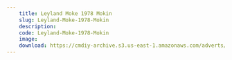 ```yaml
---
    title: Leyland Moke 1978 Mokin
    slug: Leyland-Moke-1978-Mokin
    description:
    code: Leyland-Moke-1978-Mokin
    image:
    download: https://cmdiy-archive.s3.us-east-1.amazonaws.com/adverts/documents/Leyland+Moke+1978+Mokin.pdf
---
```

<!-- Content of the page -->

##
        